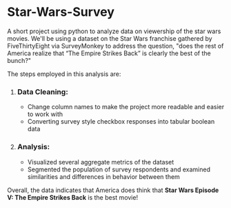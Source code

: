 # Star-Wars-Survey
A short project using python to analyze data on viewership of the star wars movies. We'll be using a dataset on the Star Wars franchise gathered by FiveThirtyEight via SurveyMonkey to address the question, "does the rest of America realize that “The Empire Strikes Back” is clearly the best of the bunch?"

The steps employed in this analysis are:
1. ### Data Cleaning: ### 
    - Change column names to make the project more readable and easier to work with
    - Converting survey style checkbox responses into tabular boolean data
2. ### Analysis: ###
    - Visualized several aggregate metrics of the dataset
    - Segmented the population of survey respondents and examined similarities and differences in behavior between them
  
  
Overall, the data indicates that America does think that **Star Wars Episode V: The Empire Strikes Back** is the best movie!
